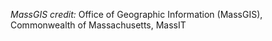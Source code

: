 
*MassGIS credit:* Office of Geographic Information (MassGIS),
Commonwealth of Massachusetts, MassIT


